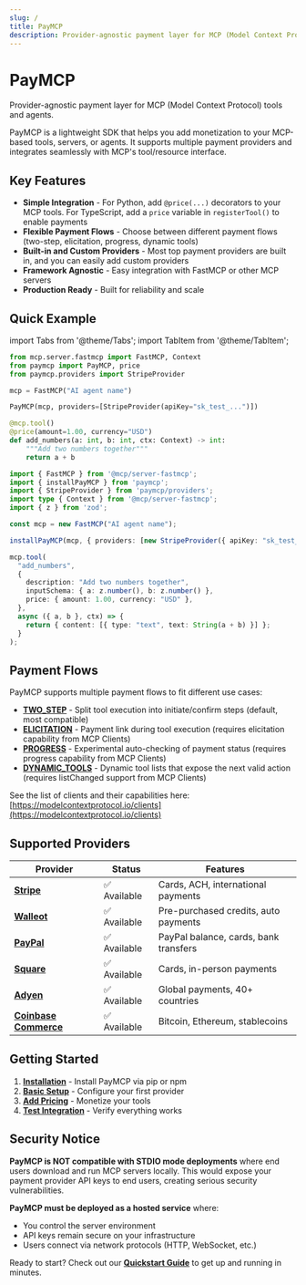 ```yaml
---
slug: /
title: PayMCP
description: Provider-agnostic payment layer for MCP (Model Context Protocol) tools and agents
---
```


# PayMCP

Provider-agnostic payment layer for MCP (Model Context Protocol) tools and agents.

PayMCP is a lightweight SDK that helps you add monetization to your MCP-based tools, servers, or agents. It supports multiple payment providers and integrates seamlessly with MCP's tool/resource interface.

## Key Features

- **Simple Integration** - For Python, add `@price(...)` decorators to your MCP tools. For TypeScript, add a `price` variable in `registerTool()` to enable payments
- **Flexible Payment Flows** - Choose between different payment flows (two-step, elicitation, progress, dynamic tools)
- **Built-in and Custom Providers** - Most top payment providers are built in, and you can easily add custom providers
- **Framework Agnostic** - Easy integration with FastMCP or other MCP servers
- **Production Ready** - Built for reliability and scale

## Quick Example

import Tabs from '@theme/Tabs';
import TabItem from '@theme/TabItem';

<Tabs>
<TabItem value="python" label="Python">

```python
from mcp.server.fastmcp import FastMCP, Context
from paymcp import PayMCP, price
from paymcp.providers import StripeProvider

mcp = FastMCP("AI agent name")

PayMCP(mcp, providers=[StripeProvider(apiKey="sk_test_...")])

@mcp.tool()
@price(amount=1.00, currency="USD")
def add_numbers(a: int, b: int, ctx: Context) -> int:
    """Add two numbers together"""
    return a + b
```

</TabItem>
<TabItem value="typescript" label="TypeScript">

```typescript
import { FastMCP } from '@mcp/server-fastmcp';
import { installPayMCP } from 'paymcp';
import { StripeProvider } from 'paymcp/providers';
import type { Context } from '@mcp/server-fastmcp';
import { z } from 'zod';

const mcp = new FastMCP("AI agent name");

installPayMCP(mcp, { providers: [new StripeProvider({ apiKey: "sk_test_..." })] });

mcp.tool(
  "add_numbers",
  {
    description: "Add two numbers together",
    inputSchema: { a: z.number(), b: z.number() },
    price: { amount: 1.00, currency: "USD" },
  },
  async ({ a, b }, ctx) => {
    return { content: [{ type: "text", text: String(a + b) }] };
  }
);
```

</TabItem>
</Tabs>

## Payment Flows

PayMCP supports multiple payment flows to fit different use cases:

- **[TWO_STEP](./concepts-and-flows#two_step-flow)** - Split tool execution into initiate/confirm steps (default, most compatible)
- **[ELICITATION](./concepts-and-flows#elicitation-flow)** - Payment link during tool execution (requires elicitation capability from MCP Clients)
- **[PROGRESS](./concepts-and-flows#progress-flow)** - Experimental auto-checking of payment status (requires progress capability from MCP Clients)
- **[DYNAMIC_TOOLS](./concepts-and-flows#dynamic_tools-flow)** - Dynamic tool lists that expose the next valid action (requires listChanged support from MCP Clients)

See the list of clients and their capabilities here: [https://modelcontextprotocol.io/clients](https://modelcontextprotocol.io/clients)

## Supported Providers

| Provider | Status | Features |
|----------|--------|----------|
| **[Stripe](./providers/stripe)** | ✅ Available | Cards, ACH, international payments |
| **[Walleot](./providers/walleot)** | ✅ Available | Pre-purchased credits, auto payments |
| **[PayPal](./providers/paypal)** | ✅ Available | PayPal balance, cards, bank transfers |
| **[Square](./providers/square)** | ✅ Available | Cards, in-person payments |
| **[Adyen](./providers/adyen)** | ✅ Available | Global payments, 40+ countries |
| **[Coinbase Commerce](./providers/coinbase)** | ✅ Available | Bitcoin, Ethereum, stablecoins |

## Getting Started

1. **[Installation](./quickstart#installation)** - Install PayMCP via pip or npm
2. **[Basic Setup](./quickstart#basic-setup)** - Configure your first provider
3. **[Add Pricing](./quickstart#adding-pricing)** - Monetize your tools
4. **[Test Integration](./quickstart#testing-your-integration)** - Verify everything works


## Security Notice

**PayMCP is NOT compatible with STDIO mode deployments** where end users download and run MCP servers locally. This would expose your payment provider API keys to end users, creating serious security vulnerabilities.

**PayMCP must be deployed as a hosted service** where:
- You control the server environment
- API keys remain secure on your infrastructure  
- Users connect via network protocols (HTTP, WebSocket, etc.)

Ready to start? Check out our **[Quickstart Guide](./quickstart)** to get up and running in minutes.
